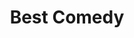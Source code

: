 ---
title: "Best Comedy"
edition: 2009
film: the-hangover.md
image: https://m.media-amazon.com/images/M/MV5BMTg0MTk2ODY3NV5BMl5BanBnXkFtZTcwNTQ5MDAyMg@@._V1_FMjpg_UX725_.jpg
type: award
weight: 16
---